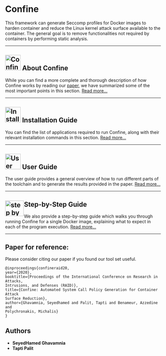 # Confine

This framework can generate Seccomp profiles for Docker images to harden
container and reduce the Linux kernel attack surface available to the
container.
The general goal is to 
remove functionalities not required by containers by performing static 
analysis.

***

## <img src="https://raw.githubusercontent.com/wiki/shamedgh/confine/images/about.png" alt="Confine overview figure" width=50 height=50/> About Confine
While you can find a more complete and thorough description of how Confine
works by reading our
[paper](https://www3.cs.stonybrook.edu/~sghavamnia/papers/confine.raid20.pdf),
we have summarized some of the most important points in this section. 
[Read more...](https://github.com/shamedgh/confine/wiki/About)

***

## <img src="https://raw.githubusercontent.com/wiki/shamedgh/confine/images/installation.png" alt="Installation icon" width=50 height=50 /> Installation Guide
You can find the list of applications required to run Confine, along with
their relevant installation commands in this section.
[Read more...](https://github.com/shamedgh/confine/wiki/Installation-Guide)

***

## <img src="https://raw.githubusercontent.com/wiki/shamedgh/confine/images/userguide.png" alt="User guide icon" width=50 height=50 /> User Guide
The user guide provides a general overview of how to run different parts of
the toolchain and to generate the results provided in the paper.
[Read more...](https://github.com/shamedgh/confine/wiki/User-Guide)

***

## <img src="https://raw.githubusercontent.com/wiki/shamedgh/confine/images/step-by-step.png" alt="step by step icon" width=60 height=50 style="float:left; margin-right: 1px;"/> Step-by-Step Guide
We also provide a step-by-step guide which walks you through running Confine
for a single Docker image, explaining what to expect in each of the program
execution.
[Read more...](https://github.com/shamedgh/confine/wiki/Step-by-Step-Guide)

***

## Paper for reference:
Please consider citing our paper if you found our tool set useful.
```
@inproceedings{confineraid20,
year={2020},
booktitle={Proceedings of the International Conference on Research in Attacks,
Intrusions, and Defenses (RAID)},
title={Confine: Automated System Call Policy Generation for Container Attack
Surface Reduction},
author={Ghavamnia, Seyedhamed and Palit, Tapti and Benameur, Azzedine and
Polychronakis, Michalis}
}
```

## Authors

* **SeyedHamed Ghavamnia**
* **Tapti Palit**

